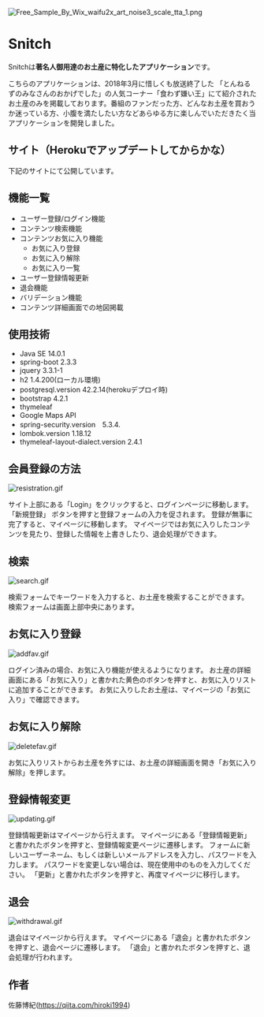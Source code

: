 ![Free_Sample_By_Wix_waifu2x_art_noise3_scale_tta_1.png](https://qiita-image-store.s3.ap-northeast-1.amazonaws.com/0/639462/2aacbd0c-bbbc-5fc6-c802-0d5d8dc2ed79.png)

# Snitch

Snitchは**著名人御用達のお土産に特化したアプリケーション**です。

こちらのアプリケーションは、2018年3月に惜しくも放送終了した 「とんねるずのみなさんのおかげでした」の人気コーナー「食わず嫌い王」にて紹介されたお土産のみを掲載しております。 ​ 番組のファンだった方、どんなお土産を買おうか迷っている方、小腹を満たしたい方などあらゆる方に楽しんでいただきたく​当アプリケーションを開発しました。

## サイト（Herokuでアップデートしてからかな）

下記のサイトにて公開しています。


## 機能一覧
- ユーザー登録/ログイン機能
- コンテンツ検索機能
- コンテンツお気に入り機能
  - お気に入り登録
  - お気に入り解除
  - お気に入り一覧
- ユーザー登録情報更新
- 退会機能
- バリデーション機能
- コンテンツ詳細画面での地図掲載


## 使用技術
- Java SE 14.0.1
- spring-boot 2.3.3
- jquery 3.3.1-1
- h2 1.4.200(ローカル環境)
- postgresql.version 42.2.14(herokuデプロイ時)
- bootstrap 4.2.1
- thymeleaf
- Google Maps API
- spring-security.version　5.3.4.
- lombok.version 1.18.12
- thymeleaf-layout-dialect.version 2.4.1

## 会員登録の方法

![resistration.gif](https://qiita-image-store.s3.ap-northeast-1.amazonaws.com/0/639462/893bc43f-6710-5a19-3151-106732f74b88.gif)



サイト上部にある「Login」をクリックすると、ログインページに移動します。
「新規登録」 ボタンを押すと登録フォームの入力を促されます。
登録が無事に完了すると、マイページに移動します。
マイページではお気に入りしたコンテンツを見たり、登録した情報を上書きしたり、退会処理ができます。

## 検索

![search.gif](https://qiita-image-store.s3.ap-northeast-1.amazonaws.com/0/639462/c6d3c28a-a343-be17-d728-ed14f67ea6b3.gif)

検索フォームでキーワードを入力すると、お土産を検索することができます。
検索フォームは画面上部中央にあります。

## お気に入り登録

![addfav.gif](https://qiita-image-store.s3.ap-northeast-1.amazonaws.com/0/639462/89996aa1-5f6f-af18-e187-040dbccca3e9.gif)

ログイン済みの場合、お気に入り機能が使えるようになります。
お土産の詳細画面にある「お気に入り」と書かれた黄色のボタンを押すと、お気に入りリストに追加することができます。
お気に入りしたお土産は、マイページの「お気に入り」で確認できます。

## お気に入り解除

![deletefav.gif](https://qiita-image-store.s3.ap-northeast-1.amazonaws.com/0/639462/18a0f445-38e3-4f23-abbe-35fc2bce0cec.gif)

お気に入りリストからお土産を外すには、お土産の詳細画面を開き「お気に入り解除」を押します。

## 登録情報変更

![updating.gif](https://qiita-image-store.s3.ap-northeast-1.amazonaws.com/0/639462/baee4065-aa06-c696-f4d2-31601849acf2.gif)

登録情報更新はマイページから行えます。
マイページにある「登録情報更新」と書かれたボタンを押すと、登録情報変更ページに遷移します。
フォームに新しいユーザーネーム、もしくは新しいメールアドレスを入力し、パスワードを入力します。
パスワードを変更しない場合は、現在使用中のものを入力してください。
「更新」と書かれたボタンを押すと、再度マイページに移行します。


## 退会

![withdrawal.gif](https://qiita-image-store.s3.ap-northeast-1.amazonaws.com/0/639462/a06f8646-835f-f31f-a43c-5593873160a9.gif)

退会はマイページから行えます。
マイページにある「退会」と書かれたボタンを押すと、退会ページに遷移します。
「退会」と書かれたボタンを押すと、退会処理が行われます。


## 作者
佐藤博紀(https://qiita.com/hiroki1994)
